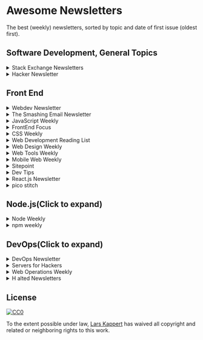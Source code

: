 # Awesome Newsletters

The best (weekly) newsletters, sorted by topic and date of first issue (oldest first).

## Software Development, General Topics

<details>
  <summary>
    Stack Exchange Newsletters
  </summary>
  [Stack Exchange Newsletters](http://stackexchange.com/newsletters)
  [@stackexchange](https://twitter.com/stackexchange)
  [July 2011](https://blog.stackexchange.com/2011/07/stack-exchange-site-newsletters/)
  stack exchange, inc
</details>
<details>
  <summary>
    Hacker Newsletter
  </summary>
  [Hacker Newsletter](http://www.hackernewsletter.com)
  [Archive](http://us1.campaign-archive2.com/home/?u=faa8eb4ef3a111cef92c4f3d4&id=e505c88a2e)
  [RSS](http://us1.campaign-archive1.com/feed?u=faa8eb4ef3a111cef92c4f3d4&id=e505c88a2e)
  [@hnletter](https://twitter.com/hnletter)
  [Kale Davis](http://www.kaledavis.com)
</details>

## Front End

<details>
  <summary>
    Webdev Newsletter
  </summary>
  [Webdev Newsletter](http://www.d.umn.edu/itss/training/online/webdesign/webdev_listserv.html)
  [Archive](https://groups.google.com/a/d.umn.edu/forum/?hl=en#!forum/webdev) ([2002-2005](http://www.d.umn.edu/~lcarlson/newsletter/), [2005-2015](http://www.d.umn.edu/~lcarlson/newsletter_mailman_archives/))
  [RSS](https://groups.google.com/a/d.umn.edu/forum/feed/webdev/msgs/rss.xml)
  [Thursday, July, 2002](http://www.d.umn.edu/~lcarlson/newsletter/vol_01_200207-200306/01.txt)
  Laura L. Carlson
</details>
<details>
  <summary>
    The Smashing Email Newsletter
  </summary>
  [The Smashing Email Newsletter](https://www.smashingmagazine.com/the-smashing-newsletter/)
  [Archive](https://www.smashingmagazine.com/the-smashing-newsletter)
  -
  [@smashingmag](https://twitter.com/smashingmag)
  Tuesday
  -
  [Smashing Editorial](https://www.smashingmagazine.com/author/newsletter-team/)
  N/A
</details>

<details>
  <summary>
    JavaScript Weekly
  </summary>
  [JavaScript Weekly](http://javascriptweekly.com)
  [Archive](http://javascriptweekly.com/issues)
  [RSS](http://javascriptweekly.com/rss/21c3fohl)
  [Thursday, November 12, 2010](http://javascriptweekly.com/issues/1)
  [Peter Cooper](https://twitter.com/peterc)
  [Cooper Press](https://cooperpress.com)
</details>

<details>
  <summary>
    FrontEnd Focus
  </summary>
  [FrontEnd Focus](http://frontendfocus.co)
  [Archive](http://frontendfocus.co/issues)
  [RSS](http://frontendfocus.co/rss/1flbhgd0)
  [Wednesday, August 24, 2011](http://frontendfocus.co/issues/1)
  [Peter Cooper](https://twitter.com/peterc)
  [Cooper Press](https://cooperpress.com)
</details>
<details>
  <summary>
    CSS Weekly
  </summary>
  [CSS Weekly](http://css-weekly.com)
  [Archive](http://css-weekly.com/archives/)
  [RSS](http://feeds.feedburner.com/CSS-Weekly)
  [@CSSWeekly](https://twitter.com/CSSWeekly)
  Tuesday
  [March 26, 2012](http://css-weekly.com/issue-1/)
  [Zoran Jambor](https://twitter.com/zoranjambor)
  N/A
</details>

<details>
  <summary>
    Web Development Reading List
  </summary>
  [Web Development Reading List](https://wdrl.info)
  [Archive](https://wdrl.info/archive/)
  [RSS](https://wdrl.info/feed)
  [Friday, June 27, 2013](https://wdrl.info/archive/1/)
  [Anselm Hannemann](https://helloanselm.com)
  N/A
</details>
<details>
  <summary>
    Web Design Weekly
  </summary>
  [Web Design Weekly](https://web-design-weekly.com)
  [Archive](https://web-design-weekly.com/archive/)
  [RSS](http://feeds.feedburner.com/webdesignweekly)
  [@wdweekly](https://twitter.com/wdweekly)
  Tuesday
  [July 2, 2011](https://web-design-weekly.com/2011/07/02/web-design-weekly-1-2/)
  [Jake Bresnehan](http://jakebresnehan.com)
</details>

<details>
  <summary>
    Web Tools Weekly
  </summary>
  [Web Tools Weekly](http://webtoolsweekly.com)
  [Archive](http://webtoolsweekly.com/#archive)
  [RSS](http://feeds.feedburner.com/WebToolsWeekly)
  [@WebToolsWeekly](https://twitter.com/WebToolsWeekly)
  Friday
  [July 23, 2013](http://webtoolsweekly.com/archives/issue-1/)
  [Louis Lazaris](https://twitter.com/ImpressiveWebs)
</details>

<details>
  <summary>
    Mobile Web Weekly
  </summary>
  [Mobile Web Weekly](https://mobilewebweekly.com)
  [Archive](https://mobilewebweekly.com/issues)
  [RSS](https://mobilewebweekly.com/rss/1cmgf969)
  [Wednesday, April 7, 2014](http://mobilewebweekly.co/issues/1)
  [Brian Rinaldi](https://twitter.com/remotesynth), [Holly Schinski](https://twitter.com/devgirlFL)
  [Cooper Press](https://cooperpress.com)
</details>

<details>
  <summary>
    Sitepoint
  </summary>
  [Sitepoint](https://www.sitepoint.com/newsletter/)
  [Archive](https://www.sitepoint.com/newsletter-archive/)
  [July 23, 2014](http://sitepointdotcom.createsend.com/t/ViewEmailArchive/y/98CFA3DC7A9C9BD6/C67FD2F38AC4859C/)
   SitePoint Pty. Ltd.
</details>
<details>
  <summary>
    Dev Tips
  </summary>
  [Dev Tips](https://umaar.com/dev-tips/)
  [Archive](https://umaar.com/dev-tips/)
  [@umaar](https://twitter.com/umaar)
  [April 15, 2015](https://umaar.com/dev-tips/1-port-forward/)
  [Umar Hansa](https://umaar.com/)
</details>
<details>
  <summary>
    React.js Newsletter
  </summary>
  [React.js Newsletter](http://reactjsnewsletter.com)
  [Archive](http://reactjsnewsletter.com/issues)
  [December 30, 2015](http://reactjsnewsletter.com/issues/1)
  [Tyler McGinnis](https://twitter.com/tylermcginnis33), [Ean Platter](https://twitter.com/eanplatter)
</details>
<details>
  <summary>
    pico stitch
  </summary>
  [pico stitch]()
  [Archive](http://us15.campaign-archive1.com/home/?u=255b6e97fa550b55e8a9d42b8&id=6415e108fa)
  [RSS](http://us15.campaign-archive2.com/feed?u=255b6e97fa550b55e8a9d42b8&id=6415e108fa)
  [@wolframkriesing](https://twitter.com/wolframkriesing)
  [Monday, February 28, 2017](http://us15.campaign-archive2.com/?u=255b6e97fa550b55e8a9d42b8&id=71b31ae4f6)
  [Wolfram Kriesing](http://picostitch.com/)
</details>

## Node.js(Click to expand)</summary>

<details>
  <summary>
    Node Weekly
  </summary>
  [Node Weekly](http://nodeweekly.com)
  [Archive](http://nodeweekly.com/issues) | [RSS](http://nodeweekly.com/rss/1k471e6h) | [Friday, August 29, 2013](http://nodeweekly.com/issues/1) | [Peter Cooper](https://twitter.com/peterc) | [Cooper Press](https://cooperpress.com)
</details>
<details>
  <summary>
    npm weekly
  </summary>
  [npm weekly](https://www.npmjs.com/npm|weekly)
  [Archive](http://us9.campaign|archive2.com/home/?u=077dfd41302a71310cef619e5&id=e17fe5d778) [Archive](https://medium.com/npm|inc/tagged/npm|weekly) | [RSS](http://us9.campaign|archive2.com/feed?u=077dfd41302a71310cef619e5&id=e17fe5d778) | [@npmjs](https://twitter.com/npmjs) | Thursday | [npm, Inc.](https://www.npmjs.com/about)
</details>

## DevOps(Click to expand)

<details>
  <summary>
    DevOps Newsletter
  </summary>
  [DevOps Newsletter](https://blog.serverdensity.com/devops-newsletter/)
  [RSS](http://feeds.feedburner.com/serverdensity) | [@serverdensity](https://twitter.com/serverdensity) | [server density](https://www.serverdensity.com)
</details>
<details>
  <summary>
    Servers for Hackers
  </summary>
  [Servers for Hackers](https://serversforhackers.com/editions)
  [Archive](https://serversforhackers.com/editions) | [RSS](https://serversforhackers.com/feed) | [@srvrsforhackers](https://twitter.com/srvrsforhackers) | [Feb 25, 2014](https://serversforhackers.com/configuring-apache-virtual-hosts)
</details>
<details>
  <summary>
    Web Operations Weekly
  </summary>
  [Web Operations Weekly](http://webopsweekly.com)
  [Archive](http://webopsweekly.com/issues) | [RSS](http://webopsweekly.com/rss/22ck275b) | [Wednesday, February 10, 2015](http://webopsweekly.com/issues/1) | [Cooper Press](https://cooperpress.com)
</details>

<details>
<summary>H    alted Newsletters</summary>

  * [Modern Web Observer](http://modernweb.com/modern-web-observer/)
  * [Weekly Devops](http://www.devopsweekly.com)
  * [Responsive Design Weekly](http://responsivedesignweekly.com)
  * [Front-end Dev Weekly](http://frontenddevweekly.com)
  * [Weekly Docker Newsletter](https://www.docker.com/newsletter-subscription)
  * [Front End Newsletter](http://frontendnewsletter.com)
</details>

## License

[![CC0](http://i.creativecommons.org/p/zero/1.0/88x31.png)](http://creativecommons.org/publicdomain/zero/1.0/)

To the extent possible under law, [Lars Kappert](https://webpro.nl) has waived all copyright and related or neighboring rights to this work.
